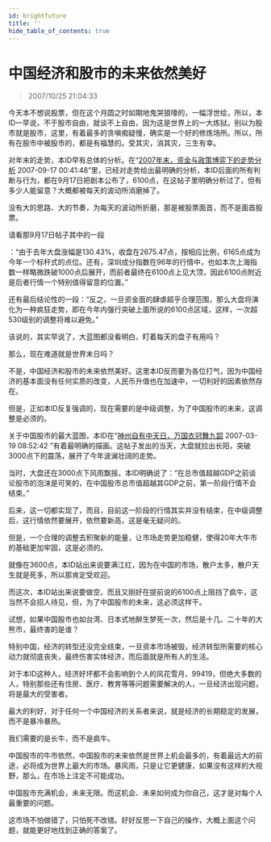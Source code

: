 ```yaml
---
id: brightfuture 
title: ''
hide_table_of_contents: true
---
```


# 中国经济和股市的未来依然美好

> 2007/10/25 21:04:33

<div style={{fontWeight: '500', fontSize: '20px', lineHeight: '200%'}}>

<div style={{color: '#FF0000'}}>

今天本不想说股票，但在这个月圆之时如期地鬼哭狼嚎的，一幅浮世绘，所以，本ID一早说，不于股市自由，就谈不上自由，因为这是世界上的一大炼狱。别以为股市就是股市，这里，有着最多的贪嗔痴疑慢，确实是一个好的修炼场所。所以，所有在股市中被股市的，都是有福慧的。受其灾，消其灾，三生有幸。
</div>
 
<p><font style={{color: '#FF0000'}}>对年末的走势，本ID早有总体的分析。在“</font><a href="/economics/marketoflate2007"><font style={{color:'#FF0000', textDecoration:'underline'}}>2007年末，资金与政策博弈下的走势分析</font></a> 2007-09-17 00:41:48”里，已经对走势给出最明确的分析，本ID后面的所有判断与行为，都在9月17日把剧本公布了，6100点，在这帖子里明确分析过了，但有多少人能留意？大概都被每天的波动所消磨掉了。</p>
 
<p style={{color: '#FF0000'}}>没有大的思路、大的节奏，为每天的波动所折磨，那是被股票面首，而不是面首股票。</p>
 
请看那9月17日帖子其中的一段
<div style={{color: '#FF0000'}}>

：“由于去年大盘涨幅是130.43%，收盘在2675.47点，按相应比例，6165点成为今年一个标杆式的点位。还有，深圳成分指数在96年的行情中，也如本次上海指数一样略微跌破1000点后展开，而前者最终在6100点上见大顶，因此6100点附近是后者行情一个特别值得留意的位置。”

 

还有最后结论性的一段：“反之，一旦资金面的肆虐超乎合理范围，那么大盘将演化为一种疯狂走势，即在今年内强行突破上面所说的6100点区域，这样，一次超530级别的调整将难以避免。”

该说的，其实早说了，大蓝图都没看明白，盯着每天的盘子有用吗？

那么，现在难道就是世界末日吗？

不是，中国经济和股市的未来依然美好。这里本ID反而要为各位打气，因为中国经济的基本面没有任何实质的改变，人民币升值也在加速中，一切利好的因素依然存在。

但是，正如本ID反复强调的，现在需要的是中级调整，为了中国股市的未来，这调整是必须的。
</div>

 
<p><font style={{color: '#FF0000'}}>关于中国股市的最大蓝图，本ID在“</font><a href="/economics/epic"><font style={{color:'#FF0000', textDecoration:'underline'}}>神州自有中天日，万国衣冠舞九韶</font></a> 2007-03-19 08:52:42 ”有着最明确的描画。这帖子发出的当天，大盘就拉出长阳，突破3000点下的震荡，展开了今年波澜壮阔的走势。</p>

 
<div style={{color: '#FF0000'}}>

当时，大盘还在3000点下风雨飘摇，本ID明确说了：“在总市值超越GDP之前谈论股市的泡沫是可笑的，在中国股市总市值超越其GDP之前，第一阶段行情不会结束。”

 

后来，这一切都实现了，而且，目前这一阶段的行情其实并没有结束，在中级调整后，这行情依然要展开，依然要新高，这是毫无疑问的。

 

但是，一个合理的调整去积聚新的能量，让市场走势更加稳健，使得20年大牛市的基础更加牢固，这是必须的。

 

就像在3600点，本ID站出来说要满江红，因为在中国的市场，散户太多，散户天生就是死多，所以那肯定受欢迎。

 

而这次，本ID站出来说要做空，而且又刚好在提前说的6100点上阻挡了疯牛，这当然不会招人待见，但，为了中国股市的未来，这必须这样干。

 

试想，如果中国股市也如台湾、日本式地醉生梦死一次，然后是十几、二十年的大熊市，最终害的是谁？

 

特别中国，经济的转型还没完全结束，一旦资本市场被毁，经济转型所需要的核心动力就彻底丧失，最终伤害实体经济，而后面就是所有人的生活。

 

对于本ID这种人，经济好坏都不会影响到个人的风花雪月、99419，但绝大多数的人，特别那些还有住房、医疗、教育等等问题需要解决的人，一旦经济出现问题，将是最大的受害者。

 

最大的利好，对于任何一个中国经济的关系者来说，就是经济的长期稳定的发展，而不是暴冷暴热。

 

我们需要的是长牛，而不是疯牛。

 

中国股市的牛市依然，中国股市的未来依然是世界上机会最多的，有着最远大的前途，必将成为世界上最大的市场。暴风雨，只是让它更健康，如果没有这样的大视野，那么，在市场上注定不可能成功。

 

中国股市充满机会，未来无限。而这机会、未来如何成为你自己，这才是对每个人最重要的问题。

 

这市场不怕做错了，只怕死不改错。好好反思一下自己的操作，大概上面这个问题，就能更好地找到正确的答案了。

</div>

</div>